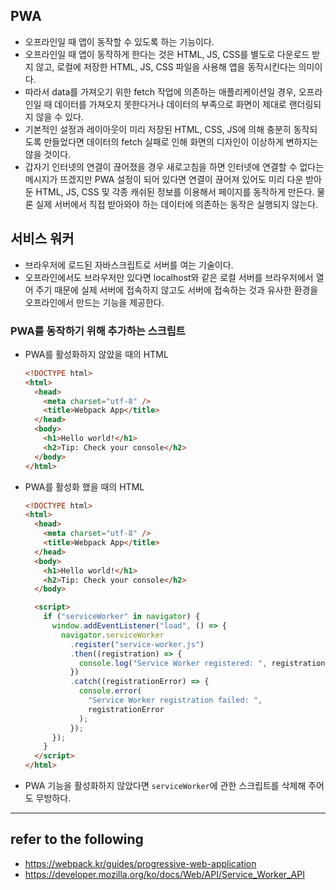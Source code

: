 ## PWA

- 오프라인일 때 앱이 동작할 수 있도록 하는 기능이다.
- 오프라인일 때 앱이 동작하게 한다는 것은 HTML, JS, CSS를 별도로 다운로드 받지 않고, 로컬에 저장한 HTML, JS, CSS 파일을 사용해 앱을 동작시킨다는 의미이다.
- 따라서 data를 가져오기 위한 fetch 작업에 의존하는 애플리케이션일 경우, 오프라인일 때 데이터를 가져오지 못한다거나 데이터의 부족으로 화면이 제대로 랜더링되지 않을 수 있다.
- 기본적인 설정과 레이아웃이 미리 저장된 HTML, CSS, JS에 의해 충분히 동작되도록 만들었다면 데이터의 fetch 실패로 인해 화면의 디자인이 이상하게 변하지는 않을 것이다.
- 갑자기 인터넷의 연결이 끊어졌을 경우 새로고침을 하면 인터넷에 연결할 수 없다는 메시지가 뜨겠지만 PWA 설정이 되어 있다면 연결이 끊어져 있어도 미리 다운 받아 둔 HTML, JS, CSS 및 각종 캐쉬된 정보를 이용해서 페이지를 동작하게 만든다. 물론 실제 서버에서 직접 받아와야 하는 데이터에 의존하는 동작은 실행되지 않는다.

## 서비스 워커

- 브라우저에 로드된 자바스크립트로 서버를 여는 기술이다.
- 오프라인에서도 브라우저만 있다면 localhost와 같은 로컬 서버를 브라우저에서 열어 주기 때문에 실제 서버에 접속하지 않고도 서버에 접속하는 것과 유사한 환경을 오프라인에서 만드는 기능을 제공한다.

### PWA를 동작하기 위해 추가하는 스크립트

- PWA를 활성화하지 않았을 때의 HTML

  ```html
  <!DOCTYPE html>
  <html>
    <head>
      <meta charset="utf-8" />
      <title>Webpack App</title>
    </head>
    <body>
      <h1>Hello world!</h1>
      <h2>Tip: Check your console</h2>
    </body>
  </html>
  ```

- PWA를 활성화 했을 때의 HTML

  ```html
  <!DOCTYPE html>
  <html>
    <head>
      <meta charset="utf-8" />
      <title>Webpack App</title>
    </head>
    <body>
      <h1>Hello world!</h1>
      <h2>Tip: Check your console</h2>
    </body>

    <script>
      if ("serviceWorker" in navigator) {
        window.addEventListener("load", () => {
          navigator.serviceWorker
            .register("service-worker.js")
            .then((registration) => {
              console.log("Service Worker registered: ", registration);
            })
            .catch((registrationError) => {
              console.error(
                "Service Worker registration failed: ",
                registrationError
              );
            });
        });
      }
    </script>
  </html>
  ```

- PWA 기능을 활성화하지 않았다면 `serviceWorker`에 관한 스크립트를 삭제해 주어도 무방하다.

---

## refer to the following

- https://webpack.kr/guides/progressive-web-application
- https://developer.mozilla.org/ko/docs/Web/API/Service_Worker_API
